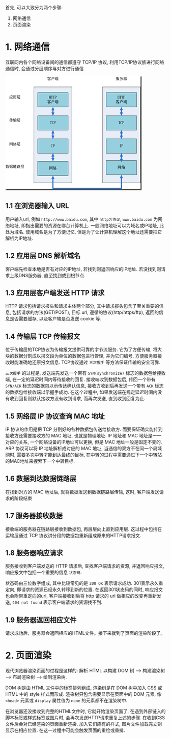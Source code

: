 首先, 可以大致分为两个步骤:
1. 网络通信
2. 页面渲染

# 1. 网络通信
互联网内各个网络设备间的通信都遵守 TCP/IP 协议, 利用TCP/IP协议族进行网络通信时, 会通过分层顺序与对方进行通信

![](.what-happens-from-the-input-URL-to-display-page_images/7c2f7e47.png)

## 1.1 在浏览器输入 URL

用户输入url, 例如 `http://www.baidu.com`, 其中 `http为协议`, `www.baidu.com` 为网络地址, 即指出需要的资源在哪台计算机上. 一般网络地址可以为域名或IP地址, 此处为域名. 使用域名是为了方便记忆, 但是为了让计算机理解这个地址还需要把它解析为IP地址.
 
## 1.2 应用层 DNS 解析域名
客户端先检查本地是否有对应的IP地址, 若找到则返回响应的IP地址. 若没找到则请求上级DNS服务器, 直至找到或到根节点.

## 1.3 应用层客户端发送 HTTP 请求
HTTP 请求包括请求报头和请求主体两个部分, 其中请求报头包含了至关重要的信息, 包括请求的方法(GET/POST), 目标 url, 遵循的协议(http/https/ftp), 返回的信息是否需要缓存, 以及客户端是否发送 cookie 等.

## 1.4 传输层 TCP 传输报文
位于传输层的TCP协议为传输报文提供可靠的字节流服务. 它为了方便传输, 将大块的数据分割成以报文段为单位的数据包进行管理, 并为它们编号, 方便服务器接收时能准确地还原报文信息. TCP协议通过 `三次握手` 等方法保证传输的安全可靠.

`三次握手` 的过程是, 发送端先发送一个带有 `SYN(synchronize)` 标志的数据包给接收端, 在一定的延迟时间内等待接收的回复. 接收端收到数据包后, 传回一个带有 `SYN/ACK` 标志的数据包以示传达确认信息, 接收方收到后再发送一个带有 `ACK` 标志的数据包给接收端以示握手成功. 在这个过程中, 如果发送端在规定延迟时间内没有收到回复则默认接收方没有收到请求, 而再次发送, 直到收到回复为止.

## 1.5 网络层 IP 协议查询 MAC 地址
IP 协议的作用是把 TCP 分割好的各种数据包传送给接收方. 而要保证确实能传到接收方还需要接收方的 MAC 地址, 也就是物理地址. IP 地址和 MAC 地址是一一对应的关系, 一个网络设备的IP地址可以更换, 但是 MAC 地址一般是固定不变的. ARP 协议可以将 IP 地址解析成对应的 MAC 地址, 当通信的双方不在同一个局域网时, 需要多次中转才能到达最终的目标, 在中转的过程中需要通过下一个中转站的MAC地址来搜索下一个中转目标.

## 1.6 数据到达数据链路层
在找到对方的 MAC 地址后, 就将数据发送到数据链路层传输, 这时, 客户端发送请求的阶段结束

## 1.7 服务器接收数据
接收端的服务器在链路层接收到数据包, 再层层向上直到应用层. 这过程中包括在运输层通过 TCP 协议讲分段的数据包重新组成原来的HTTP请求报文.

## 1.8 服务器响应请求
服务接收到客户端发送的 HTTP 请求后, 查找客户端请求的资源, 并返回响应报文, 响应报文中包括一个重要的信息 `状态码`. 

状态码由三位数字组成, 其中比较常见的是 `200 OK` 表示请求成功. 301表示永久重定向, 即请求的资源已经永久转移到新的位置. 在返回301状态码的同时, 响应报文也会附带重定向的url, 客户端接收到后将 http 请求的 url 做相应的改变再重新发送, `404 not found` 表示客户端请求的资源找不到.

## 1.9 服务器返回相应文件
请求成功后，服务器会返回相应的HTML文件。接下来就到了页面的渲染阶段了。

# 2. 页面渲染

现代浏览器渲染页面的过程是这样的: 解析 HTML 以构建 DOM 树 –> 构建渲染树 –> 布局渲染树 –> 绘制渲染树.

DOM 树是由 HTML 文件中的标签排列组成, 渲染树是在 DOM 树中加入 CSS 或 HTML 中的 style 样式而形成. 渲染树只包含需要显示在页面中的 DOM 元素, 像 `<head>` 元素或 `display` 属性值为 `none` 的元素都不在渲染树中.

在浏览器还没接收到完整的HTML文件时, 它就开始渲染页面了, 在遇到外部链入的脚本标签或样式标签或图片时, 会再次发送HTTP请求重复上述的步骤. 在收到CSS文件后会对已经渲染的页面重新渲染, 加入它们应有的样式, 图片文件加载完立刻显示在相应位置. 在这一过程中可能会触发页面的重绘或重排.